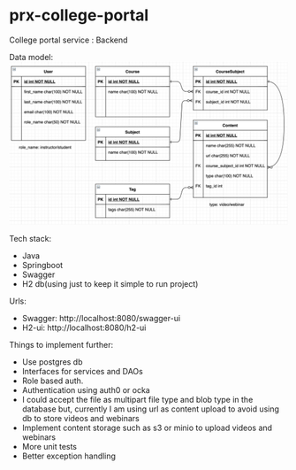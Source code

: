 # prx-college-portal
College portal service : Backend

Data model:
![Alt text](data-model.png?raw=true "Data model")

Tech stack:
- Java
- Springboot
- Swagger
- H2 db(using just to keep it simple to run project)

Urls:
- Swagger: http://localhost:8080/swagger-ui
- H2-ui: http://localhost:8080/h2-ui

Things to implement further:
- Use postgres db
- Interfaces for services and DAOs
- Role based auth.
- Authentication using auth0 or ocka
- I could accept the file as multipart file type and blob type in the database but, currently I am using url as content
 upload to avoid using db to store videos and webinars
- Implement content storage such as s3 or minio to upload videos and webinars
- More unit tests
- Better exception handling

